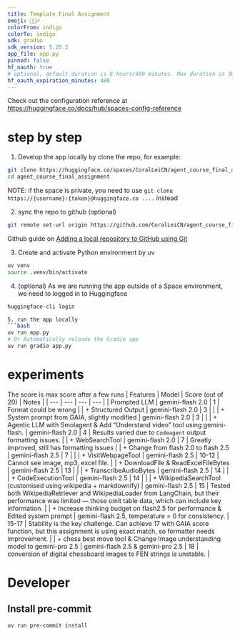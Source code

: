 ```yaml
---
title: Template Final Assignment
emoji: 🕵🏻‍♂️
colorFrom: indigo
colorTo: indigo
sdk: gradio
sdk_version: 5.25.2
app_file: app.py
pinned: false
hf_oauth: true
# optional, default duration is 8 hours/480 minutes. Max duration is 30 days/43200 minutes.
hf_oauth_expiration_minutes: 480
---
```


Check out the configuration reference at https://huggingface.co/docs/hub/spaces-config-reference



# step by step
1. Develop the app locally by clone the repo, for example:
```bash
git clone https://huggingface.co/spaces/CoralLeiCN/agent_course_final_assignment
cd agent_course_final_assignment
```
NOTE: if the space is private, you need to use `git clone https://{username}:{token}@huggingface.co ....` instead

2. sync the repo to github (optional)
```bash
git remote set-url origin https://github.com/CoralLeiCN/agent_course_final_assignment.git
```
Github guide on [Adding a local repository to GitHub using Git](https://docs.github.com/en/migrations/importing-source-code/using-the-command-line-to-import-source-code/adding-locally-hosted-code-to-github#adding-a-local-repository-to-github-using-git)

3. Create and activate Python environment by uv
```bash
uv venv
source .venv/bin/activate
```

4. (optional) As we are running the app outside of a Space environment, we need to logged in to Huggingface
```bash
huggingface-cli login

5. run the app locally
```bash
uv run app.py
# Or Automatically reloads the Gradio app
uv run gradio app.py
```

# experiments
The score is max score after a few runs
| Features | Model | Score (out of 20) | Notes |
| --- | --- | --- | --- |
| Prompted LLM | gemini-flash 2.0 | 1 | Format could be wrong |
| + Structured Output | gemini-flash 2.0 | 3 |  |
| + System prompt from GAIA, slightly modified | gemini-flash 2.0 | 3 |  |
| + Agentic LLM with Smolagent & Add “Understand video” tool using gemini-flash. | gemini-flash 2.0 | 4 | Results varied due to `Codeagent` output formatting issues. |
| + WebSearchTool | gemini-flash 2.0 | 7 | Greatly improved, still has formatting issues |
| + Change from flash 2.0 to flash 2.5 | gemini-flash 2.5 | 7 |  |
| + VisitWebpageTool | gemini-flash 2.5 | 10-12 | Cannot see image, mp3, excel file. |
| + DownloadFile & ReadExcelFileBytes | gemini-flash 2.5 | 13 |  |
| + TranscribeAudioBytes | gemini-flash 2.5 | 14 |  |
| + CodeExecutionTool | gemini-flash 2.5 | 14 |  |
| + WikipediaSearchTool (customised using wikipedia + markdownify) | gemini-flash 2.5 | 15 | Tested both WikipediaRetriever and WikipediaLoader from LangChain, but their performance was limited — those omit table data, which can include key information. |
| + Increase thinking budget on flash2.5 for performance & Edited system prompt | gemini-flash 2.5, temperature = 0 for consistency. | 15-17 | Stability is the key challenge. Can achieve 17 with GAIA score function, but this assignment is using exact match, so formatter needs improvement. |
| + chess best move tool & Change Image understanding model to gemini-pro 2.5 | gemini-flash 2.5 & gemini-pro 2.5 | 18 | conversion of digital chessboard images to FEN strings is unstable. |

# Developer
## Install pre-commit
```bash
uv run pre-commit install
```